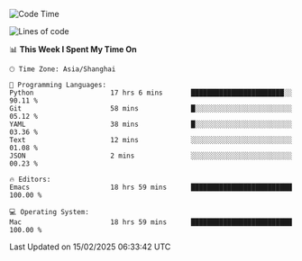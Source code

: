 <!--START_SECTION:waka-->
![Code Time](http://img.shields.io/badge/Code%20Time-2%2C533%20hrs%204%20mins-blue)

![Lines of code](https://img.shields.io/badge/From%20Hello%20World%20I%27ve%20Written-335.2%20thousand%20lines%20of%20code-blue)

📊 **This Week I Spent My Time On** 

```text
🕑︎ Time Zone: Asia/Shanghai

💬 Programming Languages: 
Python                   17 hrs 6 mins       ███████████████████████░░   90.11 % 
Git                      58 mins             █░░░░░░░░░░░░░░░░░░░░░░░░   05.12 % 
YAML                     38 mins             █░░░░░░░░░░░░░░░░░░░░░░░░   03.36 % 
Text                     12 mins             ░░░░░░░░░░░░░░░░░░░░░░░░░   01.08 % 
JSON                     2 mins              ░░░░░░░░░░░░░░░░░░░░░░░░░   00.23 % 

🔥 Editors: 
Emacs                    18 hrs 59 mins      █████████████████████████   100.00 % 

💻 Operating System: 
Mac                      18 hrs 59 mins      █████████████████████████   100.00 % 
```


 Last Updated on 15/02/2025 06:33:42 UTC
<!--END_SECTION:waka-->
